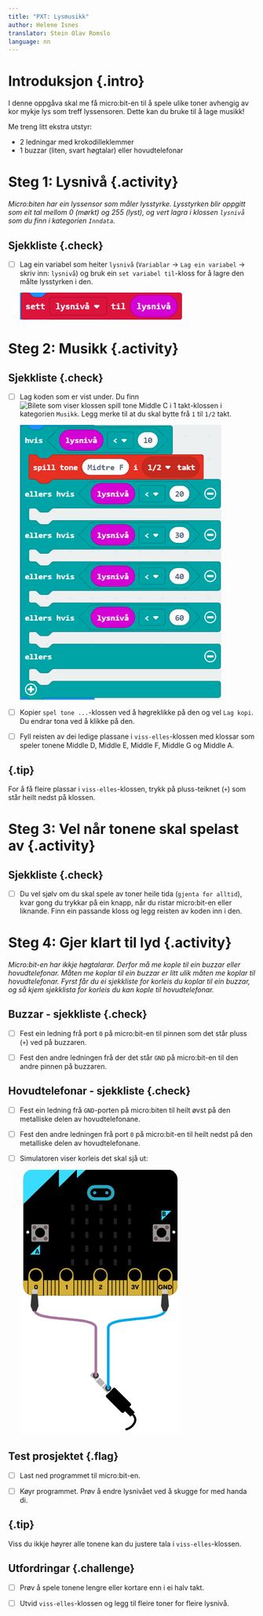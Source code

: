 ```yaml
---
title: "PXT: Lysmusikk"
author: Helene Isnes
translator: Stein Olav Romslo
language: nn
---
```



# Introduksjon {.intro}

I denne oppgåva skal me få micro:bit-en til å spele ulike toner avhengig av kor
mykje lys som treff lyssensoren. Dette kan du bruke til å lage musikk!

Me treng litt ekstra utstyr:
- 2 ledningar med krokodilleklemmer
- 1 buzzar (liten, svart høgtalar) eller hovudtelefonar


# Steg 1: Lysnivå {.activity}

*Micro:biten har ein lyssensor som måler lysstyrke. Lysstyrken blir oppgitt som
 eit tal mellom 0 (mørkt) og 255 (lyst), og vert lagra i klossen `lysnivå` som
 du finn i kategorien `Inndata`.*

## Sjekkliste {.check}

- [ ] Lag ein variabel som heiter `lysnivå` (`Variablar` -> `Lag ein variabel`
  -> skriv inn: `lysnivå`) og bruk ein `set variabel til`-kloss for å lagre den
  målte lysstyrken i den.

	![Bilete kor variabelen lysnivå blir sett til lysnivå (frå sensor)](sett_til_lysnivaa.png)


# Steg 2: Musikk {.activity}

## Sjekkliste {.check}

- [ ] Lag koden som er vist under. Du finn ![Bilete som viser klossen spill tone
  Middle C i 1 takt](spill_tone_kloss.png)-klossen i kategorien `Musikk`. Legg
  merke til at du skal bytte frå `1` til `1/2` takt.

	![Bilete som viser ein viss-elles-kloss med åpne plassar til spel tone-klossar](hvis_ellers.png)

- [ ] Kopier `spel tone ...`-klossen ved å høgreklikke på den og vel `Lag kopi`.
  Du endrar tona ved å klikke på den.

- [ ] Fyll reisten av dei ledige plassane i `viss-elles`-klossen med klossar som
  speler tonene Middle D, Middle E, Middle F, Middle G og Middle A.

## {.tip}

For å få fleire plassar i `viss-elles`-klossen, trykk på pluss-teiknet (`+`) som
står heilt nedst på klossen.


# Steg 3: Vel når tonene skal spelast av {.activity}

## Sjekkliste {.check}

- [ ] Du vel sjølv om du skal spele av toner heile tida (`gjenta for alltid`),
  kvar gong du trykkar på ein knapp, når du ristar micro:bit-en eller liknande.
  Finn ein passande kloss og legg reisten av koden inn i den.


# Steg 4: Gjer klart til lyd {.activity}

*Micro:bit-en har ikkje høgtalarar. Derfor må me kople til ein buzzar eller
 hovudtelefonar. Måten me koplar til ein buzzar er litt ulik måten me koplar til
 hovudtelefonar. Fyrst får du ei sjekkliste for korleis du koplar til ein
 buzzar, og så kjem sjekklista for korleis du kan kople til hovudtelefonar.*

## Buzzar - sjekkliste {.check}

- [ ] Fest ein ledning frå port `0` på micro:bit-en til pinnen som det står
  pluss (`+`) ved på buzzaren.

- [ ] Fest den andre ledningen frå der det står `GND` på micro:bit-en til den
  andre pinnen på buzzaren.

## Hovudtelefonar - sjekkliste {.check}

- [ ] Fest ein ledning frå `GND`-porten på micro:biten til heilt øvst på den
  metalliske delen av hovudtelefonane.

- [ ] Fest den andre ledningen frå port `0` på micro:bit-en til heilt nedst på
  den metalliske delen av hovudtelefonane.

- [ ] Simulatoren viser korleis det skal sjå ut:

	![Bilete av korleis ein koplar til hovudtelefonar](tilkobling_lyd.png)

## Test prosjektet {.flag}

- [ ] Last ned programmet til micro:bit-en.

- [ ] Køyr programmet. Prøv å endre lysnivået ved å skugge for med handa di.

## {.tip}

Viss du ikkje høyrer alle tonene kan du justere tala i `viss-elles`-klossen.

## Utfordringar {.challenge}

- [ ] Prøv å spele tonene lengre eller kortare enn i ei halv takt.

- [ ] Utvid `viss-elles`-klossen og legg til fleire toner for fleire lysnivå.
